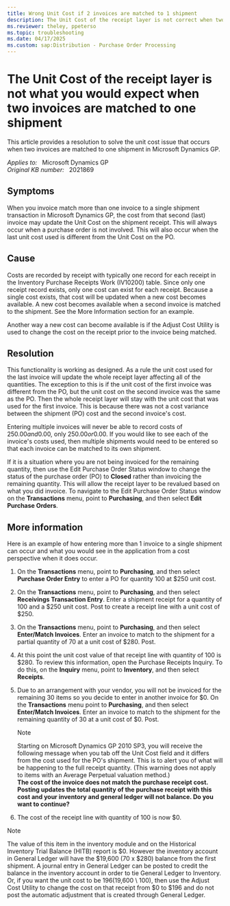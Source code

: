```yaml
---
title: Wrong Unit Cost if 2 invoices are matched to 1 shipment
description: The Unit Cost of the receipt layer is not correct when two invoices are matched to one shipment in Microsoft Dynamics GP. Provides a resolution.
ms.reviewer: theley, ppeterso
ms.topic: troubleshooting
ms.date: 04/17/2025
ms.custom: sap:Distribution - Purchase Order Processing
---
```

# The Unit Cost of the receipt layer is not what you would expect when two invoices are matched to one shipment

This article provides a resolution to solve the unit cost issue that occurs when two invoices are matched to one shipment in Microsoft Dynamics GP.

_Applies to:_ &nbsp; Microsoft Dynamics GP  
_Original KB number:_ &nbsp; 2021869

## Symptoms

When you invoice match more than one invoice to a single shipment transaction in Microsoft Dynamics GP, the cost from that second (last) invoice may update the Unit Cost on the shipment receipt. This will always occur when a purchase order is not involved. This will also occur when the last unit cost used is different from the Unit Cost on the PO.

## Cause

Costs are recorded by receipt with typically one record for each receipt in the Inventory Purchase Receipts Work (IV10200) table. Since only one receipt record exists, only one cost can exist for each receipt. Because a single cost exists, that cost will be updated when a new cost becomes available. A new cost becomes available when a second invoice is matched to the shipment. See the More Information section for an example.

Another way a new cost can become available is if the Adjust Cost Utility is used to change the cost on the receipt prior to the invoice being matched.

## Resolution

This functionality is working as designed. As a rule the unit cost used for the last invoice will update the whole receipt layer affecting all of the quantities. The exception to this is if the unit cost of the first invoice was different from the PO, but the unit cost on the second invoice was the same as the PO. Then the whole receipt layer will stay with the unit cost that was used for the first invoice. This is because there was not a cost variance between the shipment (PO) cost and the second invoice's cost.

Entering multiple invoices will never be able to record costs of $250.00and$0.00, only $250.00or$0.00. If you would like to see each of the invoice's costs used, then multiple shipments would need to be entered so that each invoice can be matched to its own shipment.

If it is a situation where you are not being invoiced for the remaining quantity, then use the Edit Purchase Order Status window to change the status of the purchase order (PO) to **Closed** rather than invoicing the remaining quantity. This will allow the receipt layer to be revalued based on what you did invoice. To navigate to the Edit Purchase Order Status window on the **Transactions** menu, point to **Purchasing**, and then select **Edit Purchase Orders**.

## More information

Here is an example of how entering more than 1 invoice to a single shipment can occur and what you would see in the application from a cost perspective when it does occur.

1. On the **Transactions** menu, point to **Purchasing**, and then select **Purchase Order Entry** to enter a PO for quantity 100 at $250 unit cost.

2. On the **Transactions** menu, point to **Purchasing**, and then select **Receivings Transaction Entry**. Enter a shipment receipt for a quantity of 100 and a $250 unit cost. Post to create a receipt line with a unit cost of $250.

3. On the **Transactions** menu, point to **Purchasing**, and then select **Enter/Match Invoices**. Enter an invoice to match to the shipment for a partial quantity of 70 at a unit cost of $280. Post.

4. At this point the unit cost value of that receipt line with quantity of 100 is $280.  To review this information, open the Purchase Receipts Inquiry. To do this, on the **Inquiry** menu, point to **Inventory**, and then select **Receipts**.

5. Due to an arrangement with your vendor, you will not be invoiced for the remaining 30 items so you decide to enter in another invoice for $0. On the **Transactions** menu point to **Purchasing**, and then select **Enter/Match Invoices**. Enter an invoice to match to the shipment for the remaining quantity of 30 at a unit cost of $0. Post.

    > [!NOTE]
    > Starting on Microsoft Dynamics GP 2010 SP3, you will receive the following message when you tab off the Unit Cost field and it differs from the cost used for the PO's shipment. This is to alert you of what will be happening to the full receipt quantity. (This warning does not apply to items with an Average Perpetual valuation method.)  
    > **The cost of the invoice does not match the purchase receipt cost. Posting updates the total quantity of the purchase receipt with this cost and your inventory and general ledger will not balance. Do you want to continue?**

6. The cost of the receipt line with quantity of 100 is now $0.

> [!NOTE]
> The value of this item in the inventory module and on the Historical Inventory Trial Balance (HITB) report is $0. However the inventory account in General Ledger will have the $19,600 (70 x $280) balance from the first shipment. A journal entry in General Ledger can be posted to credit the balance in the inventory account in order to tie General Ledger to Inventory. Or, if you want the unit cost to be $196 ($19,600 \ 100), then use the Adjust Cost Utility to change the cost on that receipt from $0 to $196 and do not post the automatic adjustment that is created through General Ledger.

